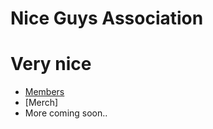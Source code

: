 # Nice Guys Association

# Very nice
* [Members](./members/index.html)
* [Merch]
* More coming soon..
